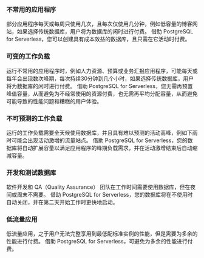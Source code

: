 
### 不常用的应用程序
部分应用程序每天或每周只使用几次，且每次仅使用几分钟，例如低容量的博客网站，如果选择传统数据库，用户将为数据库的闲时进行付费。
借助 PostgreSQL for Serverless，您可以创建具有成本效益的数据库，且只需在它活动时付费。

### 可变的工作负载
运行不常用的应用程序时，例如人力资源、预算或业务汇报应用程序，可能每天或每年会出现数次峰期，每次持续30分钟到几个小时，如果选择传统数据库，用户将为数据库的闲时进行付费。
借助 PostgreSQL for Serverless，您无需再预置峰值容量，从而避免为不经常使用的资源付费，也无需再平均分配容量，从而避免可能导致的性能问题和糟糕的用户体验。

### 不可预测的工作负载
运行的工作负载需要全天候使用数据库，并且具有难以预测的活动高峰，例如下雨时可能会出现活动激增的流量站点。
借助 PostgreSQL for Serverless，您的数据库将自动扩展容量以满足应用程序的峰期负载需求，并在活动激增结束后自动缩减容量。

### 开发和测试数据库
软件开发和 QA（Quality Assurance） 团队在工作时间需要使用数据库，但在夜间或周末不需要。
借助 PostgreSQL for Serverless，您的数据库将在不使用时自动关闭，并在第二天开始工作时更快地启动。

### 低流量应用
低流量应用，之于用户无法完整享用到最低配标准实例的性能，但是需要为多余的性能进行付费。
借助 PostgreSQL for Serverless，可避免为多余的性能进行付费。
